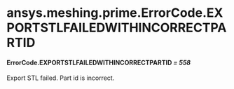 # ansys.meshing.prime.ErrorCode.EXPORTSTLFAILEDWITHINCORRECTPARTID

<a id="ansys.meshing.prime.ErrorCode.EXPORTSTLFAILEDWITHINCORRECTPARTID"></a>

#### ErrorCode.EXPORTSTLFAILEDWITHINCORRECTPARTID *= 558*

Export STL failed. Part id is incorrect.

<!-- !! processed by numpydoc !! -->
